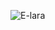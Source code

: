 ![E-lara](https://user-images.githubusercontent.com/39440175/109498693-03bc9e80-7abe-11eb-9320-2bb6047fd7ba.PNG)
